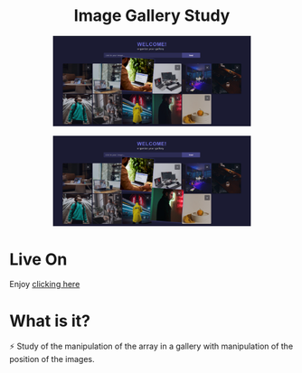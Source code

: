 <h1 align="center">Image Gallery Study</h1>
<p align="center">
  <img src="./src/assets/photo1.png" width="350">
</p>

<p align="center">
  <img src="./src/assets/photo2.png" width="350">
</p>

# Live On

Enjoy [clicking here](https://gallery-manipulation.netlify.app/)

# What is it?

:zap: Study of the manipulation of the array in a gallery with manipulation of the position of the images.
